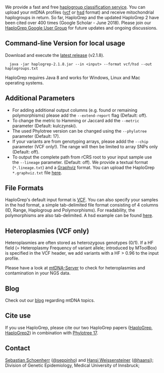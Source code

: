 
We provide a fast and free [haplogroup classification service](https://haplogrep.uibk.ac.at/). You can upload your mtDNA profiles ([vcf](http://www.internationalgenome.org/wiki/Analysis/vcf4.0/) or [hsd](https://raw.githubusercontent.com/seppinho/haplogrep-cmd/master/haplogrep/test-data/h100.hsd) format) and receive mitochondrial haplogroups in return. So far, HaploGrep and the updated HaploGrep 2 have been cited over 400 times (Google Scholar - June 2018). Please join our [HaploGrep Google User Group](https://groups.google.com/forum/#!forum/haplogrep) for future updates and ongoing discussions. 

## Command-line Version for local usage

Download and execute the [latest release](https://github.com/seppinho/haplogrep-cmd/releases/download/v2.1.7/haplogrep-2.1.8.jar) (v2.1.8). 
 
      java -jar haplogrep-2.1.8.jar --in <input> --format vcf/hsd --out haplogroups.txt
   
HaploGrep requires Java 8 and works for Windows, Linux and Mac operating systems.
 
## Additional Parameters      
* For adding additional output columns (e.g. found or remaining polymorphisms) please add the `--extend-report` flag (Default: off).
* To change the metric to Hamming or Jaccard add the `--metric` parameter (Default: kulczynski).
* The used Phylotree version can be changed using the `--phylotree` parameter (Default: 17).
* If your variants are from genotyping arrays, please addd the `--chip` parameter (VCF only!). The range will then be limited to array SNPs only (Default: off).
* To output the complete path from rCRS root to your input sample use the `--lineage` parameter. (Default: off). We provide a textual format (`*.lineage.txt`) and a [Graphviz](http://www.graphviz.org/documentation/) format. You can upload the HaploGrep `*.graphviz.txt` file [here](https://graphs.grevian.org/graph).

## File Formats
HaploGrep's default input format is [VCF](http://www.internationalgenome.org/wiki/Analysis/vcf4.0/). You can also specify your samples in the hsd format, a simple tab-delimited file format consisting of 4 columns (ID, Range, Haplogroup and Polymorphisms). For readability, the polymorphisms are also tab-delimited. A hsd example can be found [here](https://raw.githubusercontent.com/seppinho/haplogrep-cmd/master/haplogrep/test-data/h100.hsd). 

## Heteroplasmies (VCF only)
Heteroplasmies are often stored as heterozygous genotypes (0/1). If a HF field (= Heteroplasmy Frequency of variant allele; introduced by MToolBox) is specified in the VCF header, we add variants with a HF > 0.96 to the input profile.

Please have a look at [mtDNA-Server](http://mtdna-server.uibk.ac.at) to check for heteroplasmies and contamination in your NGS data.   

## Blog
Check out our [blog](http://haplogrep.uibk.ac.at/blog/) regarding mtDNA topics.

## Cite use
If you use HaploGrep, please cite our two HaploGrep papers ([HaploGrep](https://onlinelibrary.wiley.com/doi/abs/10.1002/humu.21382), [HaploGrep2](http://nar.oxfordjournals.org/content/early/2016/04/15/nar.gkw233)) in combination with [Phylotree 17](https://www.sciencedirect.com/science/article/pii/S1875176815302432).

## Contact
[Sebastian Schoenherr](mailto:sebastian.schoenherr@i-med.ac.at) ([@seppinho](https://twitter.com/seppinho)) and [Hansi Weissensteiner](mailto:hansi.weissensteiner@i-med.ac.at) ([@haansi](https://twitter.com/whansi)); Division of Genetic Epidemiology, Medical University of Innsbruck;
